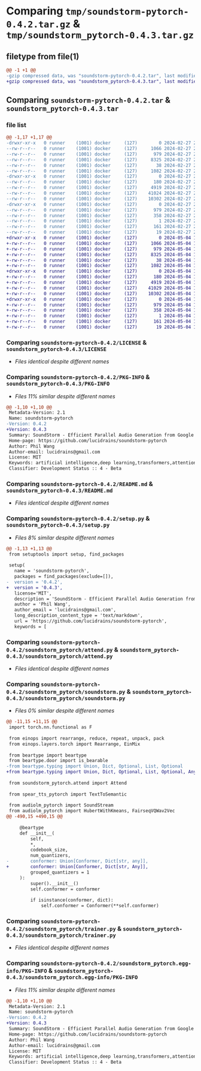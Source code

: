 # Comparing `tmp/soundstorm-pytorch-0.4.2.tar.gz` & `tmp/soundstorm_pytorch-0.4.3.tar.gz`

## filetype from file(1)

```diff
@@ -1 +1 @@
-gzip compressed data, was "soundstorm-pytorch-0.4.2.tar", last modified: Tue Feb 27 21:57:25 2024, max compression
+gzip compressed data, was "soundstorm_pytorch-0.4.3.tar", last modified: Sat May  4 13:15:33 2024, max compression
```

## Comparing `soundstorm-pytorch-0.4.2.tar` & `soundstorm_pytorch-0.4.3.tar`

### file list

```diff
@@ -1,17 +1,17 @@
-drwxr-xr-x   0 runner    (1001) docker     (127)        0 2024-02-27 21:57:25.792781 soundstorm-pytorch-0.4.2/
--rw-r--r--   0 runner    (1001) docker     (127)     1066 2024-02-27 21:57:17.000000 soundstorm-pytorch-0.4.2/LICENSE
--rw-r--r--   0 runner    (1001) docker     (127)      979 2024-02-27 21:57:25.792781 soundstorm-pytorch-0.4.2/PKG-INFO
--rw-r--r--   0 runner    (1001) docker     (127)     8325 2024-02-27 21:57:17.000000 soundstorm-pytorch-0.4.2/README.md
--rw-r--r--   0 runner    (1001) docker     (127)       38 2024-02-27 21:57:25.792781 soundstorm-pytorch-0.4.2/setup.cfg
--rw-r--r--   0 runner    (1001) docker     (127)     1082 2024-02-27 21:57:17.000000 soundstorm-pytorch-0.4.2/setup.py
-drwxr-xr-x   0 runner    (1001) docker     (127)        0 2024-02-27 21:57:25.792781 soundstorm-pytorch-0.4.2/soundstorm_pytorch/
--rw-r--r--   0 runner    (1001) docker     (127)      180 2024-02-27 21:57:17.000000 soundstorm-pytorch-0.4.2/soundstorm_pytorch/__init__.py
--rw-r--r--   0 runner    (1001) docker     (127)     4919 2024-02-27 21:57:17.000000 soundstorm-pytorch-0.4.2/soundstorm_pytorch/attend.py
--rw-r--r--   0 runner    (1001) docker     (127)    41024 2024-02-27 21:57:17.000000 soundstorm-pytorch-0.4.2/soundstorm_pytorch/soundstorm.py
--rw-r--r--   0 runner    (1001) docker     (127)    10302 2024-02-27 21:57:17.000000 soundstorm-pytorch-0.4.2/soundstorm_pytorch/trainer.py
-drwxr-xr-x   0 runner    (1001) docker     (127)        0 2024-02-27 21:57:25.792781 soundstorm-pytorch-0.4.2/soundstorm_pytorch.egg-info/
--rw-r--r--   0 runner    (1001) docker     (127)      979 2024-02-27 21:57:25.000000 soundstorm-pytorch-0.4.2/soundstorm_pytorch.egg-info/PKG-INFO
--rw-r--r--   0 runner    (1001) docker     (127)      358 2024-02-27 21:57:25.000000 soundstorm-pytorch-0.4.2/soundstorm_pytorch.egg-info/SOURCES.txt
--rw-r--r--   0 runner    (1001) docker     (127)        1 2024-02-27 21:57:25.000000 soundstorm-pytorch-0.4.2/soundstorm_pytorch.egg-info/dependency_links.txt
--rw-r--r--   0 runner    (1001) docker     (127)      161 2024-02-27 21:57:25.000000 soundstorm-pytorch-0.4.2/soundstorm_pytorch.egg-info/requires.txt
--rw-r--r--   0 runner    (1001) docker     (127)       19 2024-02-27 21:57:25.000000 soundstorm-pytorch-0.4.2/soundstorm_pytorch.egg-info/top_level.txt
+drwxr-xr-x   0 runner    (1001) docker     (127)        0 2024-05-04 13:15:33.168712 soundstorm_pytorch-0.4.3/
+-rw-r--r--   0 runner    (1001) docker     (127)     1066 2024-05-04 13:15:28.000000 soundstorm_pytorch-0.4.3/LICENSE
+-rw-r--r--   0 runner    (1001) docker     (127)      979 2024-05-04 13:15:33.168712 soundstorm_pytorch-0.4.3/PKG-INFO
+-rw-r--r--   0 runner    (1001) docker     (127)     8325 2024-05-04 13:15:28.000000 soundstorm_pytorch-0.4.3/README.md
+-rw-r--r--   0 runner    (1001) docker     (127)       38 2024-05-04 13:15:33.168712 soundstorm_pytorch-0.4.3/setup.cfg
+-rw-r--r--   0 runner    (1001) docker     (127)     1082 2024-05-04 13:15:28.000000 soundstorm_pytorch-0.4.3/setup.py
+drwxr-xr-x   0 runner    (1001) docker     (127)        0 2024-05-04 13:15:33.168712 soundstorm_pytorch-0.4.3/soundstorm_pytorch/
+-rw-r--r--   0 runner    (1001) docker     (127)      180 2024-05-04 13:15:28.000000 soundstorm_pytorch-0.4.3/soundstorm_pytorch/__init__.py
+-rw-r--r--   0 runner    (1001) docker     (127)     4919 2024-05-04 13:15:28.000000 soundstorm_pytorch-0.4.3/soundstorm_pytorch/attend.py
+-rw-r--r--   0 runner    (1001) docker     (127)    41029 2024-05-04 13:15:28.000000 soundstorm_pytorch-0.4.3/soundstorm_pytorch/soundstorm.py
+-rw-r--r--   0 runner    (1001) docker     (127)    10302 2024-05-04 13:15:28.000000 soundstorm_pytorch-0.4.3/soundstorm_pytorch/trainer.py
+drwxr-xr-x   0 runner    (1001) docker     (127)        0 2024-05-04 13:15:33.168712 soundstorm_pytorch-0.4.3/soundstorm_pytorch.egg-info/
+-rw-r--r--   0 runner    (1001) docker     (127)      979 2024-05-04 13:15:33.000000 soundstorm_pytorch-0.4.3/soundstorm_pytorch.egg-info/PKG-INFO
+-rw-r--r--   0 runner    (1001) docker     (127)      358 2024-05-04 13:15:33.000000 soundstorm_pytorch-0.4.3/soundstorm_pytorch.egg-info/SOURCES.txt
+-rw-r--r--   0 runner    (1001) docker     (127)        1 2024-05-04 13:15:33.000000 soundstorm_pytorch-0.4.3/soundstorm_pytorch.egg-info/dependency_links.txt
+-rw-r--r--   0 runner    (1001) docker     (127)      161 2024-05-04 13:15:33.000000 soundstorm_pytorch-0.4.3/soundstorm_pytorch.egg-info/requires.txt
+-rw-r--r--   0 runner    (1001) docker     (127)       19 2024-05-04 13:15:33.000000 soundstorm_pytorch-0.4.3/soundstorm_pytorch.egg-info/top_level.txt
```

### Comparing `soundstorm-pytorch-0.4.2/LICENSE` & `soundstorm_pytorch-0.4.3/LICENSE`

 * *Files identical despite different names*

### Comparing `soundstorm-pytorch-0.4.2/PKG-INFO` & `soundstorm_pytorch-0.4.3/PKG-INFO`

 * *Files 11% similar despite different names*

```diff
@@ -1,10 +1,10 @@
 Metadata-Version: 2.1
 Name: soundstorm-pytorch
-Version: 0.4.2
+Version: 0.4.3
 Summary: SoundStorm - Efficient Parallel Audio Generation from Google Deepmind, in Pytorch
 Home-page: https://github.com/lucidrains/soundstorm-pytorch
 Author: Phil Wang
 Author-email: lucidrains@gmail.com
 License: MIT
 Keywords: artificial intelligence,deep learning,transformers,attention mechanism,audio generation
 Classifier: Development Status :: 4 - Beta
```

### Comparing `soundstorm-pytorch-0.4.2/README.md` & `soundstorm_pytorch-0.4.3/README.md`

 * *Files identical despite different names*

### Comparing `soundstorm-pytorch-0.4.2/setup.py` & `soundstorm_pytorch-0.4.3/setup.py`

 * *Files 8% similar despite different names*

```diff
@@ -1,13 +1,13 @@
 from setuptools import setup, find_packages
 
 setup(
   name = 'soundstorm-pytorch',
   packages = find_packages(exclude=[]),
-  version = '0.4.2',
+  version = '0.4.3',
   license='MIT',
   description = 'SoundStorm - Efficient Parallel Audio Generation from Google Deepmind, in Pytorch',
   author = 'Phil Wang',
   author_email = 'lucidrains@gmail.com',
   long_description_content_type = 'text/markdown',
   url = 'https://github.com/lucidrains/soundstorm-pytorch',
   keywords = [
```

### Comparing `soundstorm-pytorch-0.4.2/soundstorm_pytorch/attend.py` & `soundstorm_pytorch-0.4.3/soundstorm_pytorch/attend.py`

 * *Files identical despite different names*

### Comparing `soundstorm-pytorch-0.4.2/soundstorm_pytorch/soundstorm.py` & `soundstorm_pytorch-0.4.3/soundstorm_pytorch/soundstorm.py`

 * *Files 0% similar despite different names*

```diff
@@ -11,15 +11,15 @@
 import torch.nn.functional as F
 
 from einops import rearrange, reduce, repeat, unpack, pack
 from einops.layers.torch import Rearrange, EinMix
 
 from beartype import beartype
 from beartype.door import is_bearable
-from beartype.typing import Union, Dict, Optional, List, Optional
+from beartype.typing import Union, Dict, Optional, List, Optional, Any
 
 from soundstorm_pytorch.attend import Attend
 
 from spear_tts_pytorch import TextToSemantic
 
 from audiolm_pytorch import SoundStream
 from audiolm_pytorch import HubertWithKmeans, FairseqVQWav2Vec
@@ -490,15 +490,15 @@
 
     @beartype
     def __init__(
         self,
         *,
         codebook_size,
         num_quantizers,
-        conformer: Union[Conformer, Dict[str, any]],
+        conformer: Union[Conformer, Dict[str, Any]],
         grouped_quantizers = 1
     ):
         super().__init__()
         self.conformer = conformer
 
         if isinstance(conformer, dict):
             self.conformer = Conformer(**self.conformer)
```

### Comparing `soundstorm-pytorch-0.4.2/soundstorm_pytorch/trainer.py` & `soundstorm_pytorch-0.4.3/soundstorm_pytorch/trainer.py`

 * *Files identical despite different names*

### Comparing `soundstorm-pytorch-0.4.2/soundstorm_pytorch.egg-info/PKG-INFO` & `soundstorm_pytorch-0.4.3/soundstorm_pytorch.egg-info/PKG-INFO`

 * *Files 11% similar despite different names*

```diff
@@ -1,10 +1,10 @@
 Metadata-Version: 2.1
 Name: soundstorm-pytorch
-Version: 0.4.2
+Version: 0.4.3
 Summary: SoundStorm - Efficient Parallel Audio Generation from Google Deepmind, in Pytorch
 Home-page: https://github.com/lucidrains/soundstorm-pytorch
 Author: Phil Wang
 Author-email: lucidrains@gmail.com
 License: MIT
 Keywords: artificial intelligence,deep learning,transformers,attention mechanism,audio generation
 Classifier: Development Status :: 4 - Beta
```

